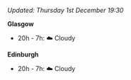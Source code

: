 *Updated: Thursday 1st December 19:30*

**Glasgow**

* 20h - 7h: :cloud: Cloudy

**Edinburgh**

* 20h - 7h: :cloud: Cloudy
